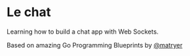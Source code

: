 # Le chat

Learning how to build a chat app with Web Sockets.

Based on amazing Go Programming Blueprints by [@matryer](https://github.com/matryer)
